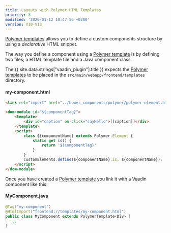 ```yaml
---
title: Layouts with Polymer HTML Templates
priority: 3
modified: '2020-01-12 10:47:56 +0200'
version: V10-V13
---
```


[Polymer templates](https://polymer-library.polymer-project.org/2.0/docs/devguide/dom-template) allows you to define a custom components structure by using a *declarative* HTML snippet.

The way you define a component using a [Polymer template](https://polymer-library.polymer-project.org/2.0/docs/devguide/dom-template) is by defining two files; a HTML template file and a Java component class.

The {{ site.data.strings["vaadin_plugin"].title }} expects the [Polymer templates](https://polymer-library.polymer-project.org/2.0/docs/devguide/dom-template) to be placed in the ``src/main/webapp/frontend/templates`` directory.

#### my-component.html
```html
<link rel="import" href="../bower_components/polymer/polymer-element.html">

<dom-module id="${componentTag}">
    <template>
        <div id="caption" on-click="sayHello">[[caption]]</div>
    </template>
    <script>
        class ${componentName} extends Polymer.Element {
            static get is() {
                return '${componentTag}'
            }
        }
        customElements.define(${componentName}.is, ${componentName});
    </script>
</dom-module>
```

Once you have created a [Polymer template](https://polymer-library.polymer-project.org/2.0/docs/devguide/dom-template) you link it with a Vaadin component like this:

#### MyComponent.java
```java
@Tag("my-component")
@HtmlImport("frontend://templates/my-component.html")
public class MyComponent extends PolymerTemplate<Div> {
  ...
}
```

